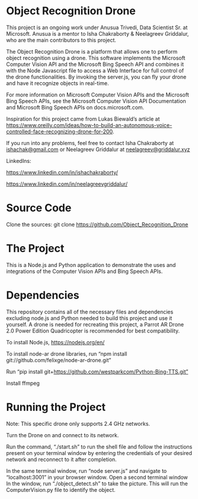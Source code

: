 # Object Recognition Drone

This project is an ongoing work under Anusua Trivedi, Data Scientist Sr. at Microsoft. Anusua is a mentor to Isha Chakraborty & Neelagreev Griddalur, who are the main contributors to this project.

The Object Recognition Drone is a platform that allows one to perform object recognition using a drone. This software implements the Microsoft Computer Vision API and the Microsoft Bing Speech API and combines it with the Node Javascript file to access a Web Interface for full control of the drone functionalities. By invoking the server.js, you can fly your drone and have it recognize objects in real-time. 

For more information on Microsoft Computer Vision APIs and the Microsoft Bing Speech APIs, see the Microsoft Computer Vision API Documentation and Microsoft Bing Speech APIs on docs.microsoft.com. 

Inspiration for this project came from Lukas Biewald’s article at https://www.oreilly.com/ideas/how-to-build-an-autonomous-voice-controlled-face-recognizing-drone-for-200. 

If you run into any problems, feel free to contact Isha Chakraborty at ishachak@gmail.com or Neelagreev Griddalur at neelagreev@griddalur.xyz

LinkedIns: 

https://www.linkedin.com/in/ishachakraborty/

https://www.linkedin.com/in/neelagreevgriddalur/



# Source Code

Clone the sources: git clone https://github.com/Object_Recognition_Drone

# The Project
This is a Node.js and Python application to demonstrate the uses and integrations of the Computer Vision APIs and Bing Speech APIs. 

# Dependencies
This repository contains all of the necessary files and dependencies excluding node.js and Python needed to build this project and use it yourself. A drone is needed for recreating this project, a Parrot AR Drone 2.0 Power Edition Quadricopter is recommended for best compatibility. 

To install Node.js, https://nodejs.org/en/ 

To install node-ar drone libraries, run “npm install git://github.com/felixge/node-ar-drone.git”

Run “pip install git+https://github.com/westparkcom/Python-Bing-TTS.git”

Install ffmpeg 


# Running the Project 

Note: This specific drone only supports 2.4 GHz networks.

Turn the Drone on and connect to its network.

Run the command, “./start.sh” to run the shell file and follow the instructions present on your terminal window by entering the credentials of your desired network and reconnect to it after completion. 

In the same terminal window, run “node server.js”  and navigate to “localhost:3001” in your browser window. 
Open a second terminal window In the window, run “./object_detect.sh” to take the picture. This will run the ComputerVision.py file to identify the object. 




